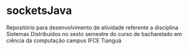 # socketsJava
Repositório para desenvolvimento de atividade referente a disciplina Sistemas Distribuídos no sexto semestre do curso de bacharelado em ciência da computação campus IFCE Tianguá 
